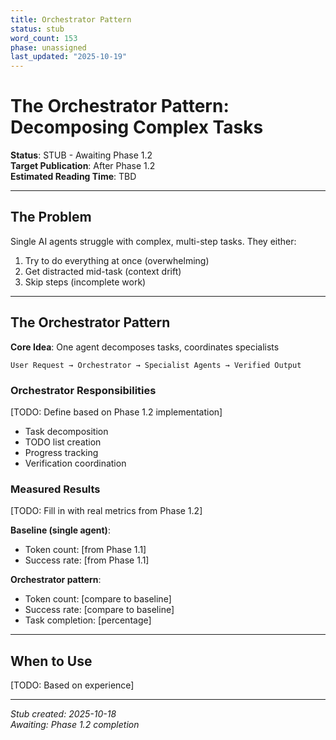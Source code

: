 ```yaml
---
title: Orchestrator Pattern
status: stub
word_count: 153
phase: unassigned
last_updated: "2025-10-19"
---
```


# The Orchestrator Pattern: Decomposing Complex Tasks

**Status**: STUB - Awaiting Phase 1.2  
**Target Publication**: After Phase 1.2  
**Estimated Reading Time**: TBD

---

## The Problem

Single AI agents struggle with complex, multi-step tasks. They either:

1. Try to do everything at once (overwhelming)
2. Get distracted mid-task (context drift)
3. Skip steps (incomplete work)

---

## The Orchestrator Pattern

**Core Idea**: One agent decomposes tasks, coordinates specialists

```
User Request → Orchestrator → Specialist Agents → Verified Output
```

### Orchestrator Responsibilities

[TODO: Define based on Phase 1.2 implementation]

- Task decomposition
- TODO list creation
- Progress tracking
- Verification coordination

### Measured Results

[TODO: Fill in with real metrics from Phase 1.2]

**Baseline (single agent)**:

- Token count: [from Phase 1.1]
- Success rate: [from Phase 1.1]

**Orchestrator pattern**:

- Token count: [compare to baseline]
- Success rate: [compare to baseline]
- Task completion: [percentage]

---

## When to Use

[TODO: Based on experience]

---

*Stub created: 2025-10-18*  
*Awaiting: Phase 1.2 completion*
